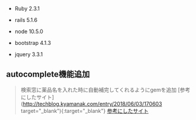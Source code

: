 - Ruby 2.3.1

- rails 5.1.6

- node 10.5.0

- bootstrap 4.1.3

- jquery 3.3.1


## autocomplete機能追加
> 検索窓に薬品名を入れた時に自動補完してくれるようにgemを追加 [参考にしたサイト](http://techblog.kyamanak.com/entry/2018/06/03/170603 target="_blank"){:target="_blank"}
<a href="http://techblog.kyamanak.com/entry/2018/06/03/170603" target="_blank">参考にしたサイト</a>

